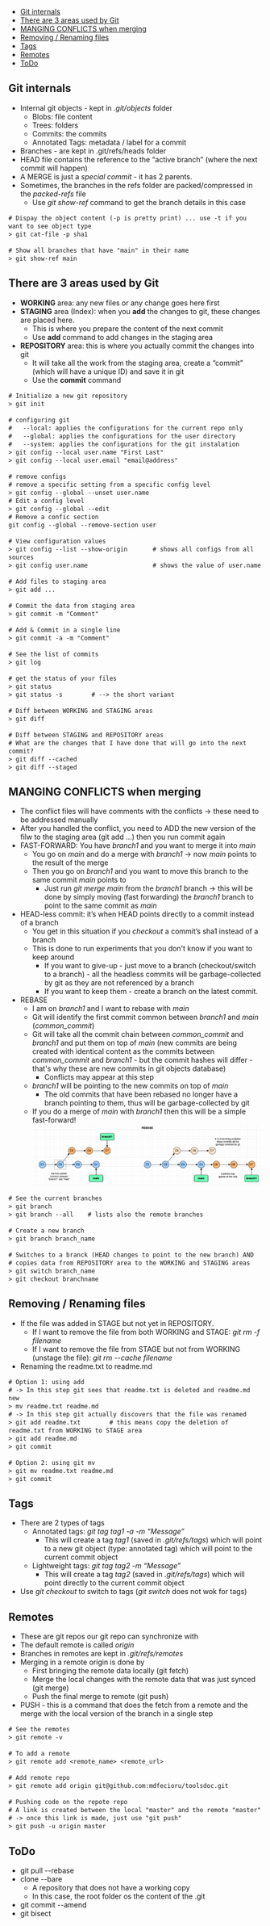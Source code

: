 
- [Git internals](#git-internals)
- [There are 3 areas used by Git](#there-are-3-areas-used-by-git)
- [MANGING CONFLICTS when merging](#manging-conflicts-when-merging)
- [Removing / Renaming files](#removing--renaming-files)
- [Tags](#tags)
- [Remotes](#remotes)
- [ToDo](#todo)

## Git internals
- Internal git objects - kept in *.git/objects* folder
    - Blobs: file content
    - Trees: folders
    - Commits: the commits
    - Annotated Tags: metadata / label for a commit
- Branches - are kept in .git/refs/heads folder
- HEAD file contains the reference to the “active branch” (where the next commit will happen)
- A MERGE is just a *special commit* - it has 2 parents.
- Sometimes, the branches in the refs folder are packed/compressed in the *packed-refs* file
    - Use *git show-ref* command to get the branch details in this case
```
# Dispay the object content (-p is pretty print) ... use -t if you want to see object type
> git cat-file -p sha1

# Show all branches that have "main" in their name
> git show-ref main
```

## There are 3 areas used by Git
- **WORKING** area: any new files or any change goes here first
- **STAGING** area (Index): when you **add** the changes to git, these changes are placed here.
    - This is where you prepare the content of the next commit
    - Use **add** command to add changes in the staging area
- **REPOSITORY** area: this is where you actually commit the changes into git
    - It will take all the work from the staging area, create a “commit” (which will have a unique ID) and save it in git
    - Use the **commit** command
```
# Initialize a new git repository
> git init

# configuring git
#   --local: applies the configurations for the current repo only
#   --global: applies the configurations for the user directory
#   --system: applies the configurations for the git instalation
> git config --local user.name "First Last"
> git config --local user.email "email@address"

# remove configs
# remove a specific setting from a specific config level
> git config --global --unset user.name
# Edit a config level
> git config --global --edit
# Remove a confic section
git config --global --remove-section user

# View configuration values
> git config --list --show-origin       # shows all configs from all sources
> git config user.name                  # shows the value of user.name

# Add files to staging area
> git add ...

# Commit the data from staging area
> git commit -m "Comment"

# Add & Commit in a single line
> git commit -a -m "Comment"

# See the list of commits
> git log

# get the status of your files
> git status
> git status -s        # --> the short variant

# Diff between WORKING and STAGING areas
> git diff

# Diff between STAGING and REPOSITORY areas
# What are the changes that I have done that will go into the next commit?
> git diff --cached
> git diff --staged
```

## MANGING CONFLICTS when merging
- The conflict files will have comments with the conflicts -> these need to be addressed manually
- After you handled the conflict, you need to ADD the new version of the filw to the staging area (git add ...) then you run commit again
- FAST-FORWARD: You have *branch1* and you want to merge it into *main*
    - You go on *main* and do a merge with *branch1* -> now *main* points to the result of the merge
    - Then you go on *branch1* and you want to move this branch to the same commit *main* points to
        - Just run *git merge main* from the *branch1* branch -> this will be done by simply moving (fast forwarding) the *branch1* branch to point to the same commit as *main*
- HEAD-less commit: it’s when HEAD points directly to a commit instead of a branch
    - You get in this situation if you *checkout* a commit’s sha1 instead of a branch
    - This is done to run experiments that you don't know if you want to keep around
        - If you want to give-up - just move to a branch (checkout/switch to a branch) - all the headless commits will be garbage-collected by git as they are not referenced by a branch
        - If you want to keep them - create a branch on the latest commit.
- REBASE
    - I am on *branch1* and I want to rebase with *main*
    - Git will identify the first commit common between *branch1* and *main* (*common_commit*)
    - Git will take all the commit chain between *common_commit* and *branch1* and put them on top of *main* (new commits are being created with identical content as the commits between *common_commit* and *branch1* - but the commit hashes will differ - that's why these are new commits in git objects database)
        - Conflicts may appear at this step
    - *branch1* will be pointing to the new commits on top of *main*
        - The old commits that have been rebased no longer have a branch pointing to them, thus will be garbage-collected by git
    - If you do a merge of *main* with *branch1* then this will be a simple fast-forward!
![Rebase](img/rebase.png)

```
# See the current branches
> git branch
> git branch --all    # lists also the remote branches

# Create a new branch
> git branch branch_name

# Switches to a branck (HEAD changes to point to the new branch) AND 
# copies data from REPOSITORY area to the WORKING and STAGING areas
> git switch branch_name
> git checkout branchname
```

## Removing / Renaming files
- If the file was added in STAGE but not yet in REPOSITORY.
    - If I want to remove the file from both WORKING and STAGE: *git rm -f filename*
    - If I want to remove the file from STAGE but not from WORKING (unstage the file): *git rm --cache filename*
- Renaming the readme.txt to readme.md
```
# Option 1: using add
# -> In this step git sees that readme.txt is deleted and readme.md new
> mv readme.txt readme.md
# -> In this step git actually discovers that the file was renamed
> git add readme.txt        # this means copy the deletion of readme.txt from WORKING to STAGE area
> git add readme.md
> git commit

# Option 2: using git mv
> git mv readme.txt readme.md
> git commit
```

## Tags
- There are 2 types of tags
    - Annotated tags: *git tag tag1 -a -m “Message”*
        - This will create a tag *tag1* (saved in *.git/refs/tags*) which will point to a new git object (type: annotated tag) which will point to the current commit object
    - Lightweight tags: *git tag tag2 -m “Message”*
        - This will create a tag *tag2* (saved in *.git/refs/tags*) which will point directly to the current commit object
- Use *git checkout* to switch to tags (*git switch* does not wok for tags)

## Remotes
- These are git repos our git repo can synchronize with
- The default remote is called *origin*
- Branches in remotes are kept in *.git/refs/remotes*
- Merging in a remote origin is done by
    - First bringing the remote data locally (git fetch)
    - Merge the local changes with the remote data that was just synced (git merge)
    - Push the final merge to remote (git push)
- PUSH - this is a command that does the fetch from a remote and the merge with the local version of the branch in a single step
```
# See the remotes
> git remote -v

# To add a remote
> git remote add <remote_name> <remote_url>

# Add remote repo
> git remote add origin git@github.com:mdfecioru/toolsdoc.git

# Pushing code on the repote repo
# A link is created between the local "master" and the remote "master"
# -> once this link is made, just use "git push"
> git push -u origin master
```

## ToDo
- git pull --rebase
- clone --bare
  - A repository that does not have a working copy
  - In this case, the root folder os the content of the .git
- git commit --amend
- git bisect
